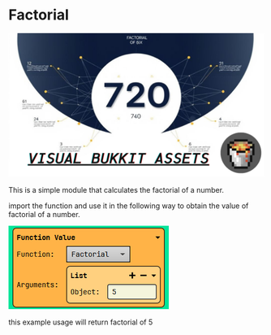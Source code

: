 # Factorial
![Factorial](https://github.com/Reaper-1709/Visual-Bukkit-Assets/blob/main/assets/utils/factorial/Thumbnail.png?raw=true)

This is a simple module that calculates the factorial of a number.

import the function and use it in the following way to obtain the value of factorial of a number.

![Usage](https://github.com/Reaper-1709/Visual-Bukkit-Assets/blob/main/assets/utils/factorial/usage.png?raw=true)

this example usage will return factorial of 5
